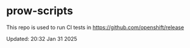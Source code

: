 # prow-scripts

This repo is used to run CI tests in https://github.com/openshift/release

Updated: 20:32 Jan 31 2025

